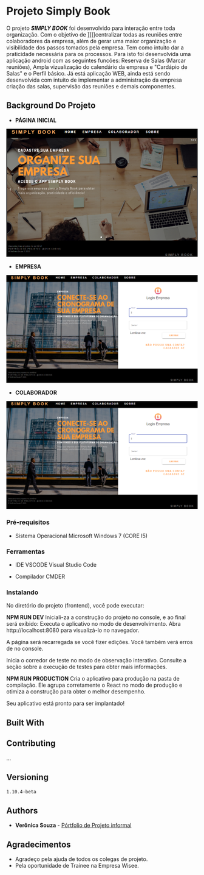 # Projeto Simply Book
   
 O projeto ***SIMPLY BOOK*** foi desenvolvido para interação entre toda organização. Com o objetivo de ]]]]centralizar todas as reuniões entre colaboradores da empresa, além de gerar uma maior organização e visibilidade dos passos tomados pela empresa. Tem como intuito dar a praticidade necessária para os processos. Para isto foi desenvolvida uma aplicação android com as seguintes funcões: Reserva de Salas (Marcar reuniões), Ampla vizualização do calendário da empresa e "Cardápio de Salas" e o Perfil básico. Já está aplicação WEB, ainda está sendo desenvolvida com intuito de implementar a administração da empresa criação das salas, supervisão das reuniões e demais componentes.

## Background Do Projeto 

* **PÁGINA INICIAL**

![Image of Model Carosel](imagem-web.png)

* **EMPRESA**

![Image of Empresa](empre.png)

* **COLABORADOR**

![Image of Colaborador](empre.png)


### Pré-requisitos

* Sistema Operacional 
     Microsoft Windows 7 (CORE I5)

### Ferramentas 

* IDE
    VSCODE Visual Studio Code

* Compilador 
    CMDER


### Instalando

No diretório do projeto (frontend), você pode executar:

**NPM RUN DEV**
Iniciali-za a construção do projeto no console, e ao final será exibido:
Executa o aplicativo no modo de desenvolvimento.
Abra http://localhost:8080 para visualizá-lo no navegador.

A página será recarregada se você fizer edições.
Você também verá erros de no console.

Inicia o corredor de teste no modo de observação interativo.
Consulte a seção sobre a execução de testes para obter mais informações.

**NPM RUN PRODUCTION**
Cria o aplicativo para produção na pasta de compilação.
Ele agrupa corretamente o React no modo de produção e otimiza a construção para obter o melhor desempenho.

Seu aplicativo está pronto para ser implantado!


## Built With

<!-- * [Dropwizard](http://www.dropwizard.io/1.0.2/docs/) - The web framework used
* [Maven](https://maven.apache.org/) - Dependency Management
* [ROME](https://rometools.github.io/rome/) - Used to generate RSS Feeds -->

## Contributing
...

## Versioning
    1.10.4-beta 

## Authors

* **Verônica Souza** - [Pórtfolio de Projeto informal](https://www.instagram.com/onix.coding/)

## Agradecimentos

* Agradeço pela ajuda de todos os colegas de projeto.
* Pela oportunidade de Trainee na Empresa Wisee.

